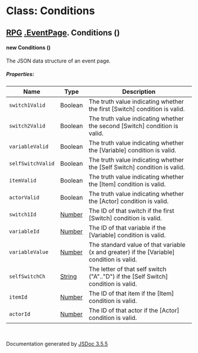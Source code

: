 # Class: Conditions

## [RPG](RPG.md) [.EventPage](RPG.EventPage.md).  Conditions ()

#### new Conditions ()

The JSON data structure of an event page.

##### Properties:

| Name | Type | Description |
| --- | --- | --- |
| `switch1Valid` | Boolean | The truth value indicating whether the first [Switch] condition is valid. |
| `switch2Valid` | Boolean | The truth value indicating whether the second [Switch] condition is valid. |
| `variableValid` | Boolean | The truth value indicating whether the [Variable] condition is valid. |
| `selfSwitchValid` | Boolean | The truth value indicating whether the [Self Switch] condition is valid. |
| `itemValid` | Boolean | The truth value indicating whether the [Item] condition is valid. |
| `actorValid` | Boolean | The truth value indicating whether the [Actor] condition is valid. |
| `switch1Id` | [Number](Number.md) | The ID of that switch if the first [Switch] condition is valid. |
| `variableId` | [Number](Number.md) | The ID of that variable if the [Variable] condition is valid. |
| `variableValue` | [Number](Number.md) | The standard value of that variable (x and greater) if the [Variable] condition is valid. |
| `selfSwitchCh` | [String](String.md) | The letter of that self switch ("A".."D") if the [Self Switch] condition is valid. |
| `itemId` | [Number](Number.md) | The ID of that item if the [Item] condition is valid. |
| `actorId` | [Number](Number.md) | The ID of that actor if the [Actor] condition is valid. |

<dl>
</dl>


 <br>

  Documentation generated by [JSDoc 3.5.5](https://github.com/jsdoc3/jsdoc)
